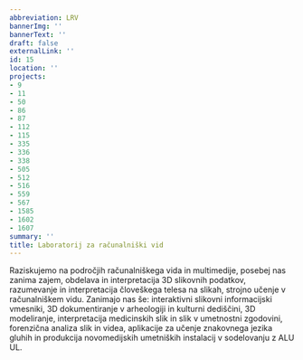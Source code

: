 ```yaml
---
abbreviation: LRV
bannerImg: ''
bannerText: ''
draft: false
externalLink: ''
id: 15
location: ''
projects:
- 9
- 11
- 50
- 86
- 87
- 112
- 115
- 335
- 336
- 338
- 505
- 512
- 516
- 559
- 567
- 1585
- 1602
- 1607
summary: ''
title: Laboratorij za računalniški vid
---
```


Raziskujemo na področjih računalniškega vida in multimedije, posebej nas zanima zajem, obdelava in interpretacija 3D slikovnih podatkov, razumevanje in interpretacija človeškega telesa na slikah, strojno učenje v računalniškem vidu. Zanimajo nas še: interaktivni slikovni informacijski vmesniki, 3D dokumentiranje v arheologiji in kulturni dediščini, 3D modeliranje, interpretacija medicinskih slik in slik v umetnostni zgodovini, forenzična analiza slik in videa, aplikacije za učenje znakovnega jezika gluhih in produkcija novomedijskih umetniških instalacij v sodelovanju z ALU UL.